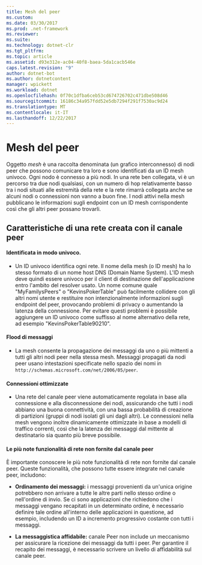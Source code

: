 ```yaml
---
title: Mesh del peer
ms.custom: 
ms.date: 03/30/2017
ms.prod: .net-framework
ms.reviewer: 
ms.suite: 
ms.technology: dotnet-clr
ms.tgt_pltfrm: 
ms.topic: article
ms.assetid: d93e312e-ac04-40f8-baea-5da1cacb546e
caps.latest.revision: "9"
author: dotnet-bot
ms.author: dotnetcontent
manager: wpickett
ms.workload: dotnet
ms.openlocfilehash: 0f70c1dfba6ceb53cd674726702c471dbe508d46
ms.sourcegitcommit: 16186c34a957fdd52e5db7294f291f7530ac9d24
ms.translationtype: MT
ms.contentlocale: it-IT
ms.lasthandoff: 12/22/2017
---
```

# <a name="peer-meshes"></a>Mesh del peer
Oggetto *mesh* è una raccolta denominata (un grafico interconnesso) di nodi peer che possono comunicare tra loro e sono identificati da un ID mesh univoco. Ogni nodo è connesso a più nodi. In una rete ben collegata, vi è un percorso tra due nodi qualsiasi, con un numero di hop relativamente basso tra i nodi situati alle estremità della rete e la rete rimarrà collegata anche se alcuni nodi o connessioni non vanno a buon fine. I nodi attivi nella mesh pubblicano le informazioni sugli endpoint con un ID mesh corrispondente così che gli altri peer possano trovarli.  
  
## <a name="characteristics-of-a-mesh-created-using-peer-channel"></a>Caratteristiche di una rete creata con il canale peer  
  
#### <a name="uniquely-identified"></a>Identificata in modo univoco.  
  
-   Un ID univoco identifica ogni rete. Il nome della mesh (o ID mesh) ha lo stesso formato di un nome host DNS (Domain Name System). L'ID mesh deve quindi essere univoco per il client di destinazione dell'applicazione entro l'ambito del resolver usato. Un nome comune quale "MyFamilysPeers" o "KevinsPokerTable" può facilmente collidere con gli altri nomi utente e restituire non intenzionalmente informazioni sugli endpoint del peer, provocando problemi di privacy o aumentando la latenza della connessione. Per evitare questi problemi è possibile aggiungere un ID univoco come suffisso al nome alternativo della rete, ad esempio "KevinsPokerTable90210".  
  
#### <a name="message-flooding"></a>Flood di messaggi  
  
-   La mesh consente la propagazione dei messaggi da uno o più mittenti a tutti gli altri nodi peer nella stessa mesh. Messaggi propagati da nodi peer usano intestazioni specificate nello spazio dei nomi in `http://schemas.microsoft.com/net/2006/05/peer`.  
  
#### <a name="optimized-connections"></a>Connessioni ottimizzate  
  
-   Una rete del canale peer viene automaticamente regolata in base alla connessione e alla disconnessione dei nodi, assicurando che tutti i nodi abbiano una buona connettività, con una bassa probabilità di creazione di partizioni (gruppi di nodi isolati gli uni dagli altri). Le connessioni nella mesh vengono inoltre dinamicamente ottimizzate in base a modelli di traffico correnti, così che la latenza dei messaggi dal mittente al destinatario sia quanto più breve possibile.  
  
#### <a name="popular-network-features-that-peer-channel-does-not-provide"></a>Le più note funzionalità di rete non fornite dal canale peer  
 È importante conoscere le più note funzionalità di rete non fornite dal canale peer. Queste funzionalità, che possono tutte essere integrate nel canale peer, includono:  
  
-   **Ordinamento dei messaggi:** i messaggi provenienti da un'unica origine potrebbero non arrivare a tutte le altre parti nello stesso ordine o nell'ordine di invio. Se ci sono applicazioni che richiedono che i messaggi vengano recapitati in un determinato ordine, è necessario definire tale ordine all'interno delle applicazioni in questione, ad esempio, includendo un ID a incremento progressivo costante con tutti i messaggi.  
  
-   **La messaggistica affidabile:** canale Peer non include un meccanismo per assicurare la ricezione dei messaggi da tutti i peer. Per garantire il recapito dei messaggi, è necessario scrivere un livello di affidabilità sul canale peer.

